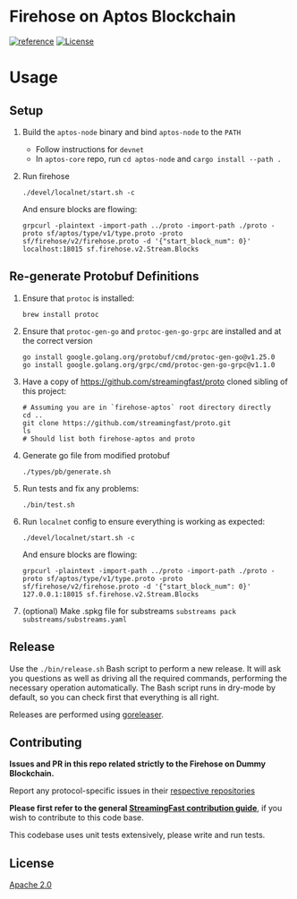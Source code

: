 # Firehose on Aptos Blockchain
[![reference](https://img.shields.io/badge/godoc-reference-5272B4.svg?style=flat-square)](https://pkg.go.dev/github.com/streamingfast/firehose-aptos)
[![License](https://img.shields.io/badge/License-Apache%202.0-blue.svg)](https://opensource.org/licenses/Apache-2.0)

# Usage

## Setup

1. Build the `aptos-node` binary and bind `aptos-node` to the `PATH`
    - Follow instructions for `devnet`
    - In `aptos-core` repo, run `cd aptos-node` and `cargo install --path .`
1. Run firehose
    ```
    ./devel/localnet/start.sh -c
    ```

    And ensure blocks are flowing:

    ```
    grpcurl -plaintext -import-path ../proto -import-path ./proto -proto sf/aptos/type/v1/type.proto -proto sf/firehose/v2/firehose.proto -d '{"start_block_num": 0}' localhost:18015 sf.firehose.v2.Stream.Blocks
    ```

## Re-generate Protobuf Definitions

1. Ensure that `protoc` is installed:
   ```
   brew install protoc
   ```

1. Ensure that `protoc-gen-go` and `protoc-gen-go-grpc` are installed and at the correct version
    ```
    go install google.golang.org/protobuf/cmd/protoc-gen-go@v1.25.0
    go install google.golang.org/grpc/cmd/protoc-gen-go-grpc@v1.1.0
    ```

1. Have a copy of https://github.com/streamingfast/proto cloned sibling of this project:
    ```
    # Assuming you are in `firehose-aptos` root directory directly
    cd ..
    git clone https://github.com/streamingfast/proto.git
    ls
    # Should list both firehose-aptos and proto
    ```

1. Generate go file from modified protobuf

   ```
   ./types/pb/generate.sh
   ```

1. Run tests and fix any problems:

    ```
    ./bin/test.sh
    ```

1. Run `localnet` config to ensure everything is working as expected:

    ```
    ./devel/localnet/start.sh -c
    ```

    And ensure blocks are flowing:

    ```
    grpcurl -plaintext -import-path ../proto -import-path ./proto -proto sf/aptos/type/v1/type.proto -proto sf/firehose/v2/firehose.proto -d '{"start_block_num": 0}' 127.0.0.1:18015 sf.firehose.v2.Stream.Blocks
    ```

1. (optional) Make .spkg file for substreams
    ```substreams pack substreams/substreams.yaml```
## Release

Use the `./bin/release.sh` Bash script to perform a new release. It will ask you questions
as well as driving all the required commands, performing the necessary operation automatically.
The Bash script runs in dry-mode by default, so you can check first that everything is all right.

Releases are performed using [goreleaser](https://goreleaser.com/).

## Contributing

**Issues and PR in this repo related strictly to the Firehose on Dummy Blockchain.**

Report any protocol-specific issues in their
[respective repositories](https://github.com/streamingfast/streamingfast#protocols)

**Please first refer to the general
[StreamingFast contribution guide](https://github.com/streamingfast/streamingfast/blob/master/CONTRIBUTING.md)**,
if you wish to contribute to this code base.

This codebase uses unit tests extensively, please write and run tests.

## License

[Apache 2.0](LICENSE)
